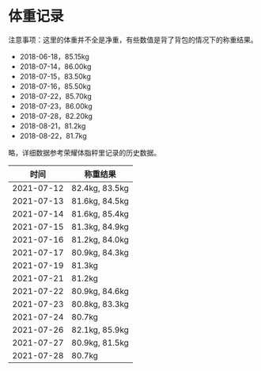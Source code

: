 # 体重记录

注意事项：这里的体重并不全是净重，有些数值是背了背包的情况下的称重结果。

- 2018-06-18，85.15kg
- 2018-07-14，86.00kg
- 2018-07-15，83.50kg
- 2018-07-16，85.50kg
- 2018-07-22，85.70kg
- 2018-07-23，86.00kg
- 2018-07-28，82.20kg
- 2018-08-21，81.2kg
- 2018-08-22，81.7kg

略，详细数据参考荣耀体脂秤里记录的历史数据。

| 时间 | 称重结果 |
| - | - |
| 2021-07-12 | 82.4kg, 83.5kg |
| 2021-07-13 | 81.6kg, 84.5kg |
| 2021-07-14 | 81.6kg, 85.4kg |
| 2021-07-15 | 81.3kg, 84.9kg |
| 2021-07-16 | 81.2kg, 84.0kg |
| 2021-07-17 | 80.9kg, 84.3kg |
| 2021-07-19 | 81.3kg |
| 2021-07-21 | 81.2kg |
| 2021-07-22 | 80.9kg, 84.6kg |
| 2021-07-23 | 80.8kg, 83.3kg |
| 2021-07-24 | 80.7kg |
| 2021-07-26 | 82.1kg, 85.9kg |
| 2021-07-27 | 80.9kg, 81.5kg |
| 2021-07-28 | 80.7kg |

